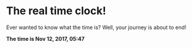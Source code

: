 # The real time clock!

Ever wanted to know what the time is? Well, your journey is about to end!

**The time is Nov 12, 2017, 05:47**
